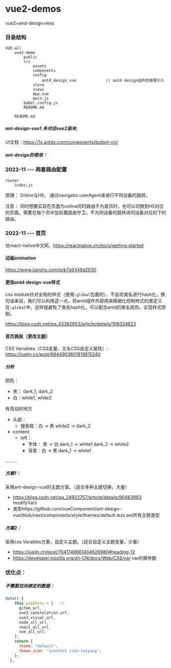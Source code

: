 # vue2-demos

vue2+and-design+less

### 目录结构

```
VUE-all
	vue2-demo
		public
		src
			assets
			components
			config
				antd_design_vue				// antd design组件的按需引入
			store
			views
			App.vue
			main.js
		babel.config.js
		README.md
	
	README.md
```

##### ant-design-vue1.多对应vue2版本;

UI文档：https://1x.antdv.com/components/button-cn/

##### ant-design的使用：

### 2022-11 --- 两套路由配置

```
router
	index.js
```

原理： Online与H5， 通过navigator.userAgent来进行不同设备的跳转。

注意： 同时想要实现在页面为online同时路由不为首页时，也可以切换到H5对应的页面。需要在每个页中加前置路由守卫。不为同设备时跳转进同设备对应的下的路由。

### 2022-11 --- 首页

仿react-native中文网，https://reactnative.cn/docs/getting-started

#### 动画animation

https://www.jianshu.com/p/b7a9349d2630

#### 更改antd-design-vue样式

css module针对全局的样式（使用`:global`包裹的），不会将类名进行hash化，换句话来说，我们可以利用这一点，将antd组件外部用来精细化控制样式的类定义在`:global`中，这样就避免了类名hash化，可以配合antd的类名规则，实现样式控制。

https://blog.csdn.net/qq_43382853/article/details/108324623

#### 首页换肤（更改主题）

CSS Variables（CSS变量，又名CSS自定义属性）:               https://juejin.cn/post/6844903601819615240

##### 分析

颜色：

- 黑： dark_1, dark_2
- 白：white1, white2

有改动的地方

- 头部：
  - 搜索框：白 -> 黑        white2  ->  dark_2
- content:
  - left：
    - 字体： 黑 -> 白        dark_1  -> white1         dark_2 -> white2
    - 背景：白 -> 黑         dark_1  -> white1



.........

##### 方案1： 

采用ant-design-vue的主题方案。（适合多种主题切换，大量）

- https://blog.csdn.net/qq_24922757/article/details/90483983                modifyVars
- 类型https://github.com/vueComponent/ant-design-vue/blob/next/components/style/themes/default.less      ant所有主题类型

##### 方案2： 

采用css Varables方案，自定义主题。（适合自定义主题变量，少量）

- https://juejin.cn/post/7041749661404626980#heading-12
- https://developer.mozilla.org/zh-CN/docs/Web/CSS/var       var的俩参数







### 优化点：

##### 不需要双向绑定的数据：

```js
data() {
    this.pageData = {   // 
      gitee_url,
      vue3_constelation_url,
      vue3_visual_url,
      node_all_url,
      react_all_url,
      vue_all_url,
    };
    return {
      theme: "default",
      thmem_icon: "iconfont icon-taiyang",
    };
  },
```


